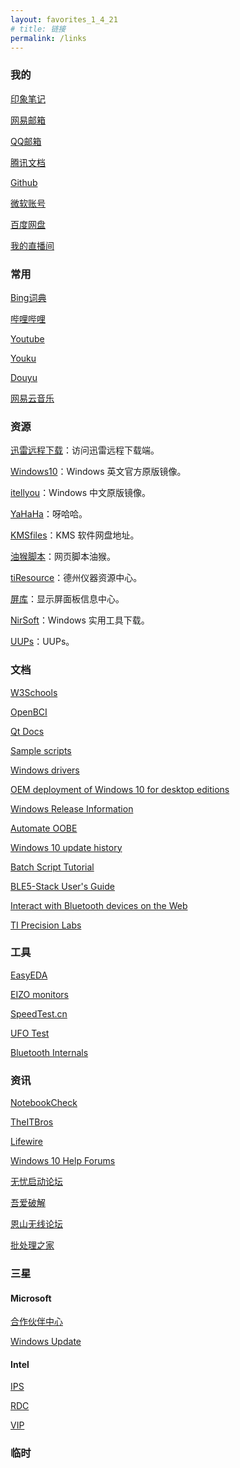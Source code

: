 ```yaml
---
layout: favorites_1_4_21
# title: 链接
permalink: /links
---
```


### 我的 
[印象笔记](https://app.yinxiang.com/Login.action) 

[网易邮箱](https://mail.163.com) 

[QQ邮箱](https://mail.qq.com) 

[腾讯文档](https://docs.qq.com/desktop) 

[Github](https://github.com) 

[微软账号](https://account.microsoft.com) 

[百度网盘](https://pan.baidu.com) 

[我的直播间](https://live.bilibili.com/21976257?visit_id=4kqkjd0iwdm0) 

### 常用 
[Bing词典](https://www.bing.com/dict) 

[哔哩哔哩](http://www.bilibili.com) 

[Youtube](https://www.youtube.com) 

[Youku](https://youku.com) 

[Douyu](https://douyu.com) 

[网易云音乐](https://music.163.com) 

### 资源 
[迅雷远程下载](https://yuancheng.xunlei..com)：访问迅雷远程下载端。

[Windows10](https://www.microsoft.com/en-us/software-download/windows10)：Windows 英文官方原版镜像。

[itellyou](https://next.itellyou.cn)：Windows 中文原版镜像。

[YaHaHa](https://yahaha-git.github.io)：呀哈哈。

[KMSfiles](https://www.solidfiles.com/folder/bd7165a0d4)：KMS 软件网盘地址。

[油猴脚本](https://greasyfork.org/zh-CN)：网页脚本油猴。

[tiResource](http://dev.ti.com)：德州仪器资源中心。

[屏库](https://www.panelook.cn)：显示屏面板信息中心。

[NirSoft](https://www.nirsoft.net)：Windows 实用工具下载。

[UUPs](https://uupdump.ml)：UUPs。

### 文档 
[W3Schools](https://www.w3schools.com) 

[OpenBCI](http://docs.leconiot.com) 

[Qt Docs](https://doc.qt.io) 

[Sample scripts](https://docs.microsoft.com/en-us/windows-hardware/manufacture/desktop/windows-deployment-sample-scripts-sxs) 

[Windows drivers](https://docs.microsoft.com/zh-cn/windows-hardware/drivers) 

[OEM deployment of Windows 10 for desktop editions](https://docs.microsoft.com/en-us/windows-hardware/manufacture/desktop/oem-deployment-of-windows-10-for-desktop-editions) 

[Windows Release Information](https://docs.microsoft.com/en-us/windows/release-information) 

[Automate OOBE](https://docs.microsoft.com/en-us/windows-hardware/customize/desktop/automate-oobe) 

[Windows 10 update history](https://support.microsoft.com/en-us/help/4555932) 

[Batch Script Tutorial](https://www.tutorialspoint.com/batch_script/index.htm) 

[BLE5-Stack User's Guide](https://dev.ti.com/tirex/content/simplelink_cc2640r2_sdk_4_20_00_04/docs/ble5stack/ble_user_guide/html/ble-stack-5.x-guide/index-cc2640.html) 

[Interact with Bluetooth devices on the Web](https://developers.google.com/web/updates/2015/07/interact-with-ble-devices-on-the-web?hl=en) 

[TI Precision Labs](https://training.ti.com/zh-tw/ti-precision-labs-overview?context=1139747) 

### 工具 
[EasyEDA](https://easyeda.com) 

[EIZO monitors](https://www.eizo.hu/monitor-test) 

[SpeedTest.cn](https://www.speedtest.cn) 

[UFO Test](https://www.testufo.com) 

[Bluetooth Internals](edge://bluetooth-internals) 

### 资讯 
[NotebookCheck](https://www.notebookcheck.net) 

[TheITBros](https://theitbros.com) 

[Lifewire](https://www.lifewire.com) 

[Windows 10 Help Forums](https://www.tenforums.com) 

[无忧启动论坛](http://bbs.wuyou.net/forum.php) 

[吾爱破解](https://www.52pojie.cn) 

[恩山无线论坛](https://www.right.com.cn/forum) 

[批处理之家](http://bbs.bathome.net/index.php) 

### 三星 
#### Microsoft 
[合作伙伴中心](https://partner.microsoft.com/zh-cn/dashboard/hardware?newSearch=false) 

[Windows Update](https://partner.microsoft.com/en-us/dashboard/hardware) 

#### Intel 
[IPS](https://premiersupport.intel.com) 

[RDC](https://www.intel.com/content/www/us/en/design/resource-design-center.html) 

[VIP](https://platformsw.intel.com) 

### 临时 

